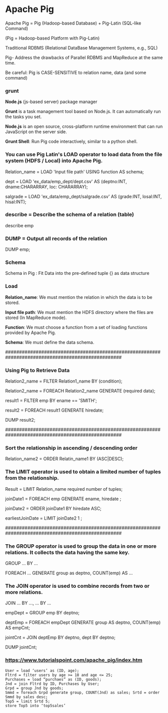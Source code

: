 # Apache Pig

Apache Pig = Pig (Hadoop-based Database) + Pig-Latin (SQL-like Command)

(Pig = Hadoop-based Platform with Pig-Latin)

Traditional RDBMS (Relational DataBase Management Systems, e.g., SQL)

Pig- Address the drawbacks of Parallel RDBMS and MapReduce at the same time.

Be careful: Pig is CASE-SENSITIVE to relation name, data (and some command)

### grunt

**Node.js** (js-based server) package manager

**Grunt** is a task management tool based on Node.js. It can automatically run the tasks you set.

**Node.js** is an open source, cross-platform runtime environment that can run JavaScript on the server side.

**Grunt Shell**: Run Pig code interactively, similar to a python shell.

### You can use Pig Latin's LOAD operator to load data from the file system (HDFS / Local) into Apache Pig.

Relation_name = LOAD 'Input file path' USING function AS schema;

dept = LOAD 'ex_data/emp_dept/dept.csv' AS (deptno:INT, dname:CHARARRAY, loc: CHARARRAY);

salgrade = LOAD 'ex_data/emp_dept/salgrade.csv' AS (grade:INT, losal:INT, hisal:INT);

### describe = Describe the schema of a relation (table)

describe emp

### DUMP = Output all records of the relation

DUMP emp;

### Schema

Schema in Pig : Fit Data into the pre-defined tuple {} as data structure

### Load

**Relation_name**: We must mention the relation in which the data is to be stored. 

**Input file path**: We must mention the HDFS directory where the files are stored (In MapReduce mode).

**Function**: We must choose a function from a set of loading functions provided by Apache Pig.

**Schema**: We must define the data schema.

##################################################################################################

### Using Pig to Retrieve Data

Relation2_name = FILTER Relation1_name BY (condition);

Relation2_name = FOREACH Relation2_name GENERATE (required data);

result1 = FILTER emp BY ename == 'SMITH';

result2 = FOREACH result1 GENERATE hiredate;

DUMP result2;

##################################################################################################

### Sort the relationship in ascending / descending order

Relation_name2 = ORDER Relatin_name1 BY (ASC|DESC);

### The LIMIT operator is used to obtain a limited number of tuples from the relationship.

Result = LIMIT Relation_name required number of tuples;

joinDate1 = FOREACH emp GENERATE ename, hiredate ; 

joinDate2 = ORDER joinDate1 BY hiredate ASC; 

earliestJoinDate = LIMIT joinDate2 1 ;

##################################################################################################

### The GROUP operator is used to group the data in one or more relations. It collects the data having the same key.

GROUP ... BY ...

FOREACH ... GENERATE group as deptno, COUNT(emp) AS ...

### The JOIN operator is used to combine records from two or more relations.

JOIN ... BY ..., ... BY ...

empDept = GROUP emp BY deptno;

deptEmp = FOREACH empDept GENERATE group AS deptno, COUNT(emp) AS empCnt;

jointCnt = JOIN deptEmp BY deptno, dept BY deptno;

DUMP jointCnt;

### https://www.tutorialspoint.com/apache_pig/index.htm

```
User = load ‘users’ as (ID, age);
Fltrd = filter users by age >= 18 and age <= 25;
Purchases = load “purchaes” as (ID, goods);
Jnd = join Fltrd by ID, Purchases by User;
Grpd = group Jnd by goods;
Smmd = foreach Grpd generate group, COUNT(Jnd) as sales; Srtd = order Smmd by sales desc;
Top5 = limit Srtd 5;
store Top5 into ‘top5sales’
```

